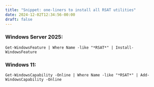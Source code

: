 ```yaml
---
title: "Snippet: one-liners to install all RSAT utilities"
date: 2024-12-02T12:34:56-00:00
draft: false
---
```


### Windows Server 2025:

`Get-WindowsFeature | Where Name -like "*RSAT*" | Install-WindowsFeature`

### Windows 11:

`Get-WindowsCapability -Online | Where Name -like "*RSAT*" | Add-WindowsCapability -Online`